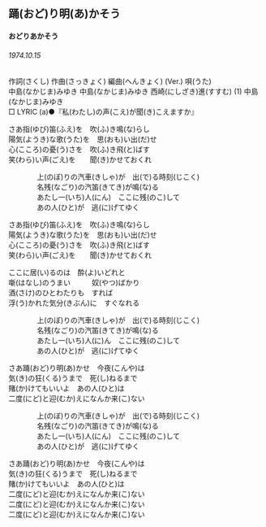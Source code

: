 ## 踊(おど)り明(あ)かそう
#### おどりあかそう
###### 1974.10.15


作詞(さくし)   作曲(さっきょく) 編曲(へんきょく) (Ver.)  唄(うた)   
中島(なかじま)みゆき   中島(なかじま)みゆき   西崎(にしざき)進(すすむ) (1) 中島(なかじま)みゆき   
□ LYRIC (a)●『私(わたし)の声(こえ)が聞(き)こえますか』   

さあ指(ゆび)笛(ふえ)を　吹(ふ)き鳴(な)らし　   
陽気(ようき)な歌(うた)を　思(おも)い出(だ)せ   
心(こころ)の憂(う)さを　吹(ふ)き飛(と)ばす   
笑(わら)い声(ごえ)を　　聞(き)かせておくれ   
   
　　　　上(のぼ)りの汽車(きしゃ)が　出(で)る時刻(じこく)   
　　　　名残(なごり)の汽笛(きてき)が鳴(な)る   
　　　　あたし一(いち)人(にん)　ここに残(のこ)して   
　　　　あの人(ひと)が　逃(に)げてゆく   
   
さあ指(ゆび)笛(ふえ)を　吹(ふ)き鳴(な)らし   
陽気(ようき)な歌(うた)を　思(おも)い出(だ)せ   
心(こころ)の憂(う)さを　吹(ふ)き飛(と)ばす   
笑(わら)い声(ごえ)を　　聞(き)かせておくれ   
   
ここに居(い)るのは　酔(よ)いどれと   
噺(はなし)のうまい　　　奴(やつ)ばかり   
酒(さけ)のひとわたりも　すれば   
浮(う)かれた気分(きぶん)に　すぐなれる   
   
　　　　上(のぼ)りの汽車(きしゃ)が　出(で)る時刻(じこく)　   
　　　　名残(なごり)の汽笛(きてき)が鳴(な)る   
　　　　あたし一(いち)人(に)ん　ここに残(のこ)して   
　　　　あの人(ひと)が　逃(に)げてゆく   
   
さあ踊(おど)り明(あ)かせ　今夜(こんや)は   
気(き)の狂(くる)うまで　死(し)ねるまで   
賭(か)けてもいいよ　あの人(ひと)は　   
二度(にど)と迎(むか)えになんか来(こ)ない   
   
　　　　上(のぼ)りの汽車(きしゃ)が　出(で)る時刻(じこく)    
　　　　名残(なごり)の汽笛(きてき)が鳴(な)る   
　　　　あたし一(いち)人(にん)　ここに残(のこ)して   
　　　　あの人(ひと)が　逃(に)げてゆく　　　　   
   
さあ踊(おど)り明(あ)かせ　今夜(こんや)は   
気(き)の狂(くる)うまで　死(し)ねるまで   
賭(か)けてもいいよ　あの人(ひと)は   
二度(にど)と迎(むか)えになんか来(こ)ない　   
二度(にど)と迎(むか)えになんか来(こ)ない   
二度(にど)と迎(むか)えになんか来(こ)ない   
